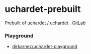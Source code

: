 uchardet-prebuilt
=================
Prebuilt of [uchardet / uchardet · GitLab](https://gitlab.freedesktop.org/uchardet/uchardet)

### Playground
- [dirkarnez/uchardet-playground](https://github.com/dirkarnez/uchardet-playground)
